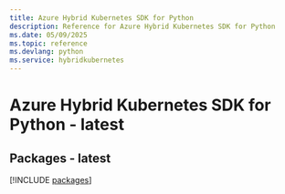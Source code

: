```yaml
---
title: Azure Hybrid Kubernetes SDK for Python
description: Reference for Azure Hybrid Kubernetes SDK for Python
ms.date: 05/09/2025
ms.topic: reference
ms.devlang: python
ms.service: hybridkubernetes
---
```

# Azure Hybrid Kubernetes SDK for Python - latest
## Packages - latest
[!INCLUDE [packages](hybrid-kubernetes-index.md)]